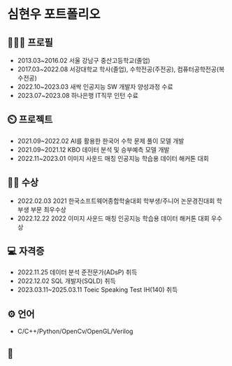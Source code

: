 # 심현우 포트폴리오
## 🧑‍🤝‍🧑 프로필
- 2013.03~2016.02 서울 강남구 중산고등학교(졸업)
- 2017.03~2022.08 서강대학교 학사(졸업), 수학전공(주전공), 컴퓨터공학전공(복수전공)
- 2022.10~2023.03 새싹 인공지능 SW 개발자 양성과정 수료
- 2023.07~2023.08 하나은행 IT직무 인턴 수료

## ⏲️ 프로젝트
- 2021.09~2022.02 AI를 활용한 한국어 수학 문제 풀이 모델 개발
- 2021.09~2021.12 KBO 데이터 분석 및 승부예측 모델 개발
- 2022.11~2023.01 이미지 사운드 매칭 인공지능 학습용 데이터 해커톤 대회
  
## 👨‍🏫 수상
- 2022.02.03 2021 한국소프트웨어종합학술대회 학부생/주니어 논문경진대회 학부생 부문 최우수상
- 2022.12.22 2022 이미지 사운드 매칭 인공지능 학습용 데이터 해커톤 대회 우수상
 
## 💻 자격증
- 2022.11.25 데이터 분석 준전문가(ADsP) 취득
- 2022.12.02 SQL 개발자(SQLD) 취득
- 2023.03.11~2025.03.11 Toeic Speaking Test IH(140) 취득

## ⚙️ 언어
- C/C++/Python/OpenCv/OpenGL/Verilog

## 📌 